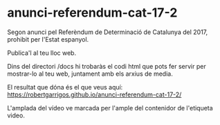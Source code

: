 # anunci-referendum-cat-17-2
Segon anunci pel Referèndum de Determinació de Catalunya del 2017, prohibit per l'Estat espanyol.

Publica'l al teu lloc web.

Dins del directori /docs hi trobaràs el codi html que pots fer servir per mostrar-lo al teu web, juntament amb els arxius de media.

El resultat que dóna és el que veus aquí: https://robertgarrigos.github.io/anunci-referendum-cat-17-2/

L'amplada del vídeo ve marcada per l'ample del contenidor de l'etiqueta video.

